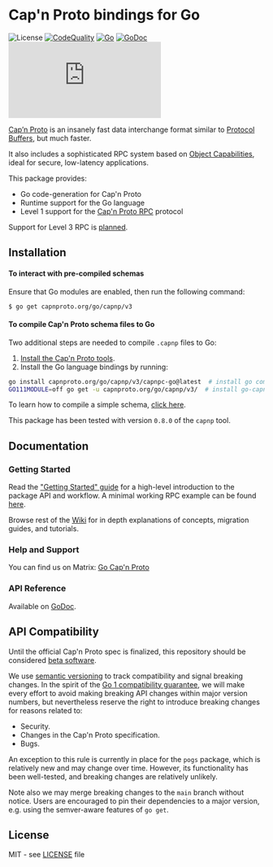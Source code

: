 # Cap'n Proto bindings for Go

![License](https://img.shields.io/badge/license-MIT-brightgreen?style=flat-square)
[![CodeQuality](https://goreportcard.com/badge/capnproto.org/go/capnp)](https://goreportcard.com/report/capnproto.org/go/capnp/v3)
[![Go](https://github.com/capnproto/go-capnproto2/actions/workflows/go.yml/badge.svg)](https://github.com/capnproto/go-capnproto2/actions/workflows/go.yml)
[![GoDoc](https://godoc.org/capnproto.org/go/capnp/v3?status.svg)][godoc]
[![Matrix](https://img.shields.io/matrix/go-capnp:matrix.org?color=lightpink&label=Get%20Help&logo=matrix&style=flat-square)](https://matrix.to/#/#go-capnp:matrix.org)

[Cap’n Proto](https://capnproto.org/) is an insanely fast data interchange format similar to [Protocol Buffers](https://github.com/protocolbuffers/protobuf), but much faster.

It also includes a sophisticated RPC system based on [Object Capabilities](https://en.wikipedia.org/wiki/Object-capability_model), ideal for secure, low-latency applications.

This package provides:
- Go code-generation for Cap'n Proto
- Runtime support for the Go language
- Level 1 support for the [Cap'n Proto RPC](https://capnproto.org/rpc.html) protocol

Support for Level 3 RPC is [planned](https://github.com/capnproto/go-capnproto2/issues/160).

[godoc]: http://pkg.go.dev/capnproto.org/go/capnp/v3
## Installation

#### To interact with pre-compiled schemas

Ensure that Go modules are enabled, then run the following command:
```
$ go get capnproto.org/go/capnp/v3
```

#### To compile Cap'n Proto schema files to Go

Two additional steps are needed to compile `.capnp` files to Go:

1. [Install the Cap'n Proto tools](https://capnproto.org/install.html).
2. Install the Go language bindings by running:
  ```bash
  go install capnproto.org/go/capnp/v3/capnpc-go@latest  # install go compiler plugin
  GO111MODULE=off go get -u capnproto.org/go/capnp/v3/  # install go-capnproto to $GOPATH
  ```

To learn how to compile a simple schema, [click here](docs/Getting-Started.md#compiling-schema-files).

This package has been tested with version `0.8.0` of the `capnp` tool.

## Documentation

### Getting Started

Read the ["Getting Started" guide][getting-started] for a high-level introduction to the package API and workflow.
A minimal working RPC example can be found
[here](docs/Getting-Started.md#remote-calls-using-interfaces).

Browse rest of the [Wiki](https://github.com/capnproto/go-capnproto2/wiki) for in depth explanations of concepts, migration guides, and tutorials.

### Help and Support

You can find us on Matrix:   [Go Cap'n Proto](https://matrix.to/#/!pLcnVUHHRZrUPscloW:matrix.org?via=matrix.org)

### API Reference

Available on [GoDoc](http://pkg.go.dev/capnproto.org/go/capnp/v3).

## API Compatibility

Until the official Cap'n Proto spec is finalized, this repository should be considered <u>beta software</u>.

We use [semantic versioning](https://semver.org) to track compatibility and signal breaking changes.  In the spirit of the [Go 1 compatibility guarantee][gocompat], we will make every effort to avoid making breaking API changes within major version numbers, but nevertheless reserve the right to introduce breaking changes for reasons related to:

- Security.
- Changes in the Cap'n Proto specification.
- Bugs.

An exception to this rule is currently in place for the `pogs` package, which is relatively new and may change over time.  However, its functionality has been well-tested, and breaking changes are relatively unlikely.

Note also we may merge breaking changes to the `main` branch without notice.  Users are encouraged to pin their dependencies to a major version, e.g. using the semver-aware features of `go get`.

[gocompat]: https://golang.org/doc/go1compat
## License

MIT - see [LICENSE][] file

[LICENSE]: https://github.com/capnproto/go-capnproto2/blob/master/LICENSE

[getting-started]: docs/Getting-Started.md
